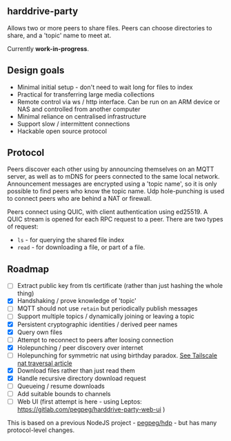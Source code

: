 
## harddrive-party

Allows two or more peers to share files. Peers can choose directories to share, and a 'topic' name to meet at.

Currently **work-in-progress**.

## Design goals

- Minimal initial setup - don't need to wait long for files to index
- Practical for transferring large media collections
- Remote control via ws / http interface. Can be run on an ARM device or NAS and controlled from another computer
- Minimal reliance on centralised infrastructure
- Support slow / intermittent connections
- Hackable open source protocol

## Protocol

Peers discover each other using by announcing themselves on an MQTT server, as well as to mDNS for peers connected to the same local network. Announcement messages are encrypted using a 'topic name', so it is only possible to find peers who know the topic name. Udp hole-punching is used to connect peers who are behind a NAT or firewall.

Peers connect using QUIC, with client authentication using ed25519. A QUIC stream is opened for each RPC request to a peer. There are two types of request:

- `ls` - for querying the shared file index
- `read` - for downloading a file, or part of a file.

## Roadmap

- [ ] Extract public key from tls certificate (rather than just hashing the whole thing)
- [x] Handshaking / prove knowledge of 'topic'
- [ ] MQTT should not use `retain` but periodically publish messages
- [ ] Support multiple topics / dynamically joining or leaving a topic
- [x] Persistent cryptographic identities / derived peer names
- [x] Query own files
- [ ] Attempt to reconnect to peers after loosing connection
- [x] Holepunching / peer discovery over internet
- [ ] Holepunching for symmetric nat using birthday paradox. [See Tailscale nat traversal article](https://tailscale.com/blog/how-nat-traversal-works)
- [x] Download files rather than just read them
- [x] Handle recursive directory download request
- [ ] Queueing / resume downloads
- [ ] Add suitable bounds to channels
- [ ] Web UI (first attempt is here - using Leptos: https://gitlab.com/pegpeg/harddrive-party-web-ui )

This is based on a previous NodeJS project - [pegpeg/hdp](https://gitlab.com/pegpeg/hdp) - but has many protocol-level changes.
